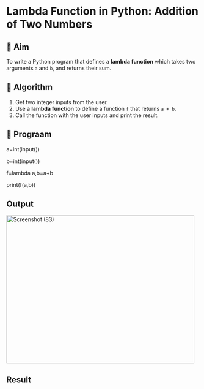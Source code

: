 # Lambda Function in Python: Addition of Two Numbers

## 🎯 Aim
To write a Python program that defines a **lambda function** which takes two arguments `a` and `b`, and returns their sum.

## 🧠 Algorithm
1. Get two integer inputs from the user.
2. Use a **lambda function** to define a function `f` that returns `a + b`.
3. Call the function with the user inputs and print the result.

## 🧾 Prograam
a=int(input())

b=int(input())

f=lambda a,b=a+b

print(f(a,b))

## Output
<img width="492" height="387" alt="Screenshot (83)" src="https://github.com/user-attachments/assets/670dab83-250e-44e8-bdbe-3d2b3a3c4de3" />



## Result
